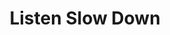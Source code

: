 ---
  id: "33114"
  fieldLayoutId: "89"
  uid: "b33a14a9-bf33-4f43-a831-a7b6cb427528"
  enabled: "1"
  archived: "0"
  dateCreated: "2019-01-28 02:27:31"
  dateUpdated: "2019-01-28 02:52:00"
  siteSettingsId: "33114"
  slug: "listen-slow-down"
  siteId: "1"
  uri: "patterns/web/entry/listen-slow-down"
  enabledForSite: "1"
  sectionId: "2"
  typeId: "2"
  authorId: "1"
  postdateCreated: "2019-01-28 02:47:00"
  expirydateCreated: null
  contentId: "33108"
  title: "Listen Slow Down"
  field_allColorsComputed: null
  field_allColorsComputedIllustration: null
  field_allColorsComputedThumbnail: null
  field_appDescription: null
  field_appDescriptionSentiment: null
  field_audio: "1"
  field_authorFaq: null
  field_bgThumbPosition: "left center"
  field_body: null
  field_captureSize: null
  field_categoriesRaw: "delight,\ninferring context"
  field_categoryInPlainText: null
  field_coldThumbTransform: null
  field_colorPalette: null
  field_contributorName: null
  field_contributorUrl: null
  field_coverColor: null
  field_dominantColor: null
  field_externalContributor: "0"
  field_fetchWebsiteData: null
  field_fullName: null
  field_gfycatSource: "EnormousCheerfulEchidna"
  field_gif: "1"
  field_gumletUrl: null
  field_gumletUrlNoPreParse: null
  field_howHelps: "<p>Delight, Inferring Context.</p>\n<p>Dealing with context is very often the main failure point of generic web user experiences. Not every user is the same and sometimes one functionality doesn't fully solve a problem or deal with the edge cases. </p>\n<p>With this particular solution, Google does an incredible context inference exercise, by correctly assuming that any user who is repeatedly playing the audio of a word pronunciation must be either a) learning the word, b) having trouble pronouncing it or c) it's currently in a particular situation that requires a better understanding of the phonetical structure of a word. </p>\n<p>By slowing down the audio playback of the word every other click, Google provides a more delightful and useful experience for those users who are using their Translate tool for learning purposes.</p>"
  field_howWorks: "<p>Google Translate is one of the most popular online translation tools. Google Translate has some useful features, like the \"Listen\" functionality which allows users to listen to a word's pronunciation. </p>\n<p>However not every word has an -easy to understand- pronunciation, so when clicking the button of the \"Listen\" functionality for a second time, Google Translate will play the word again, but this time it will slow down the word's audio playback, so the users can easily listen to the phonetical construction of the word.</p>"
  field_iconColors: null
  field_iconComputedColors: null
  field_illustrationSource: null
  field_imagePathRaw: ""
  field_imageTextOcr: null
  field_depthArticleBody: null
  field_lpSentimentScore: null
  field_lpUrl: null
  field_mediaEmbed: null
  field_mobileId: null
  field_mobileShotSrc: null
  field_newsObject: null
  field_pageFetchJsonString: null
  field_patternSrc: "Google Translate"
  field_platformRaw: "Web"
  field_qualityDescription: null
  field_rawResponse: null
  field_readingDuration: null
  field_readingDurationSeconds: null
  field_readingEaseLevel: null
  field_readingEaseScore: null
  field_references: null
  field_screenshotColors: null
  field_screenshotComputedColors: null
  field_sourceFromArchive: null
  field_strategyDescription: null
  field_thumbColors: null
  field_thumbVideoUrl: null
  field_webDescription: null
  field_webTitle: null
  field_what: "<p>This is a solution found in Google Translate. Google Translate has a feature to listen to the pronunciation of a keyword. When clicking this button two times (consecutively) the second time Google will slow down the spoken pronunciation of the word.<br /></p>"
  root: null
  lft: null
  rgt: null
  level: null
  structureId: null
  layout: layouts/post.njk
---